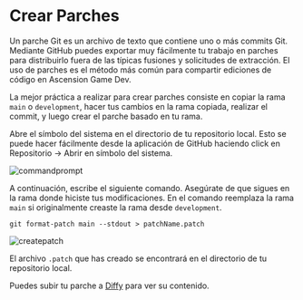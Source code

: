 # Crear Parches

Un parche Git es un archivo de texto que contiene uno o más commits Git. Mediante GitHub puedes exportar muy fácilmente tu trabajo en parches para distribuirlo fuera de las típicas fusiones y solicitudes de extracción. El uso de parches es el método más común para compartir ediciones de código en Ascension Game Dev.


La mejor práctica a realizar para crear parches consiste en copiar la rama ``main`` o ``development``, hacer tus cambios en la rama copiada, realizar el commit, y luego crear el parche basado en tu rama.


Abre el símbolo del sistema en el directorio de tu repositorio local. Esto se puede hacer fácilmente desde la aplicación de GitHub haciendo click en Repositorio -> Abrir en símbolo del sistema.

![commandprompt](https://www.ascensiongamedev.com/resources/filehost/62ed0b264c03f8d3b61c17195771c044.png)


A continuación, escribe el siguiente comando. Asegúrate de que sigues en la rama donde hiciste tus modificaciones. En el comando reemplaza la rama ``main`` si originalmente creaste la rama desde ``development``.

```
git format-patch main --stdout > patchName.patch
```

![createpatch](https://www.ascensiongamedev.com/resources/filehost/ad6434b2e74bb658b8565b6dd227d961.png)

El archivo ``.patch`` que has creado se encontrará en el directorio de tu repositorio local.

Puedes subir tu parche a [Diffy](https://diffy.org) para ver su contenido.
